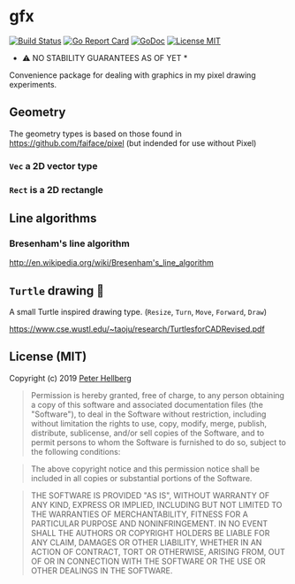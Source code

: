 # gfx

[![Build Status](https://travis-ci.org/peterhellberg/gfx.svg?branch=master)](https://travis-ci.org/peterhellberg/gfx)
[![Go Report Card](https://goreportcard.com/badge/github.com/peterhellberg/gfx?style=flat)](https://goreportcard.com/report/github.com/peterhellberg/gfx)
[![GoDoc](https://img.shields.io/badge/godoc-reference-blue.svg?style=flat)](https://godoc.org/github.com/peterhellberg/gfx)
[![License MIT](https://img.shields.io/badge/license-MIT-lightgrey.svg?style=flat)](https://github.com/peterhellberg/gfx#license-mit)

* :warning: NO STABILITY GUARANTEES AS OF YET *

Convenience package for dealing with graphics in my pixel drawing experiments.

## Geometry

The geometry types is based on those found in <https://github.com/faiface/pixel> (but indended for use without Pixel)

### `Vec` a 2D vector type

### `Rect` is a 2D rectangle

## Line algorithms

### Bresenham's line algorithm

<http://en.wikipedia.org/wiki/Bresenham's_line_algorithm>

## `Turtle` drawing :turtle:

A small Turtle inspired drawing type. (`Resize`, `Turn`, `Move`, `Forward`, `Draw`)

<https://www.cse.wustl.edu/~taoju/research/TurtlesforCADRevised.pdf>

## License (MIT)

Copyright (c) 2019 [Peter Hellberg](https://c7.se/)

> Permission is hereby granted, free of charge, to any person obtaining
> a copy of this software and associated documentation files (the
> "Software"), to deal in the Software without restriction, including
> without limitation the rights to use, copy, modify, merge, publish,
> distribute, sublicense, and/or sell copies of the Software, and to
> permit persons to whom the Software is furnished to do so, subject to
> the following conditions:

> The above copyright notice and this permission notice shall be
> included in all copies or substantial portions of the Software.

> THE SOFTWARE IS PROVIDED "AS IS", WITHOUT WARRANTY OF ANY KIND,
> EXPRESS OR IMPLIED, INCLUDING BUT NOT LIMITED TO THE WARRANTIES OF
> MERCHANTABILITY, FITNESS FOR A PARTICULAR PURPOSE AND
> NONINFRINGEMENT. IN NO EVENT SHALL THE AUTHORS OR COPYRIGHT HOLDERS BE
> LIABLE FOR ANY CLAIM, DAMAGES OR OTHER LIABILITY, WHETHER IN AN ACTION
> OF CONTRACT, TORT OR OTHERWISE, ARISING FROM, OUT OF OR IN CONNECTION
> WITH THE SOFTWARE OR THE USE OR OTHER DEALINGS IN THE SOFTWARE.

